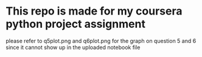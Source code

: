 # This repo is made for my coursera python project assignment

please refer to q5plot.png and q6plot.png for the graph on question 5 and 6 since it cannot show up in the uploaded notebook file

